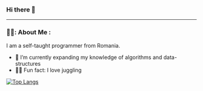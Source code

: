 ### Hi there 👋

---

### 👨‍💻: About Me :

I am a self-taught programmer from Romania. 
- 🌱 I’m currently expanding my knowledge of algorithms and data-structures
- 🤹‍♂️ Fun fact: I love juggling


[![Top Langs](https://github-readme-stats.vercel.app/api/top-langs/?username=IongIer)](https://github.com/anuraghazra/github-readme-stats)

<!--
**IongIer/IongIer** is a ✨ _special_ ✨ repository because its `README.md` (this file) appears on your GitHub profile.

Here are some ideas to get you started:

- 🔭 I’m currently working on ...
- 🌱 I’m currently learning ...
- 👯 I’m looking to collaborate on ...
- 🤔 I’m looking for help with ...
- 💬 Ask me about ...
- 📫 How to reach me: ...
- 😄 Pronouns: ...
- ⚡ Fun fact: ...
-->
